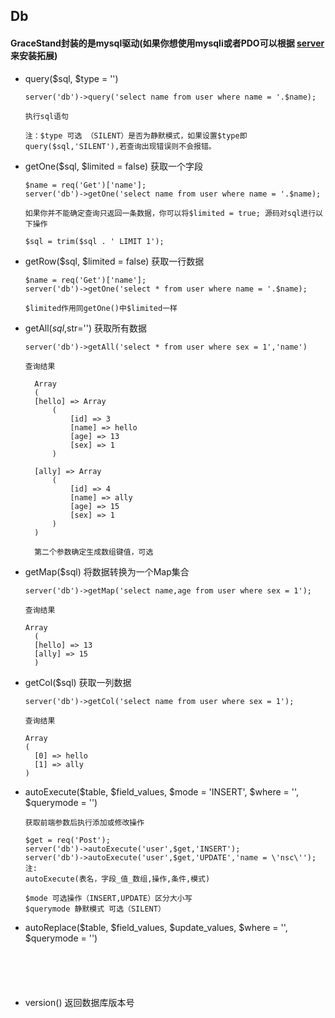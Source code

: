 ## Db
#### GraceStand封装的是mysql驱动(如果你想使用mysqli或者PDO可以根据 [server](http://note.youdao.com/) 来安装拓展) ####

+ query($sql, $type = '') 
  ```
  server('db')->query('select name from user where name = '.$name);
  
  执行sql语句
  
  注：$type 可选 （SILENT）是否为静默模式，如果设置$type即query($sql,'SILENT'),若查询出现错误则不会报错。
  
  ```
+ getOne($sql, $limited = false) 获取一个字段
  ```
  $name = req('Get')['name'];
  server('db')->getOne('select name from user where name = '.$name);
  
  如果你并不能确定查询只返回一条数据，你可以将$limited = true; 源码对sql进行以下操作
  
  $sql = trim($sql . ' LIMIT 1');
  
  ```
  
+ getRow($sql, $limited = false) 获取一行数据
    ```
    $name = req('Get')['name'];
    server('db')->getOne('select * from user where name = '.$name);
 
    $limited作用同getOne()中$limited一样
 
    ```
+ getAll($sql,$str='')  获取所有数据
  ```
  server('db')->getAll('select * from user where sex = 1','name')
  
  查询结果
  
    Array
    (
    [hello] => Array
        (
            [id] => 3
            [name] => hello
            [age] => 13
            [sex] => 1
        )

    [ally] => Array
        (
            [id] => 4
            [name] => ally
            [age] => 15
            [sex] => 1
        )
    )
    
    第二个参数确定生成数组键值，可选

  ```
  
+ getMap($sql)   将数据转换为一个Map集合
  ```
  server('db')->getMap('select name,age from user where sex = 1');
  
  查询结果
  
  Array
    (
    [hello] => 13
    [ally] => 15
    )
  
  ```
  
+ getCol($sql)   获取一列数据
  ```
  server('db')->getCol('select name from user where sex = 1');
  
  查询结果
  
  Array
  (
    [0] => hello
    [1] => ally
  )
  
  ```
  
+ autoExecute($table, $field_values, $mode = 'INSERT', $where = '', $querymode = '')
  ```
  获取前端参数后执行添加或修改操作
  
  $get = req('Post');
  server('db')->autoExecute('user',$get,'INSERT');
  server('db')->autoExecute('user',$get,'UPDATE','name = \'nsc\'');
  注:
  autoExecute(表名，字段_值_数组,操作,条件,模式)
  
  $mode 可选操作（INSERT,UPDATE）区分大小写
  $querymode 静默模式 可选（SILENT）
  
  ```
+ autoReplace($table, $field_values, $update_values, $where = '', $querymode = '')
  ```
  
  
  
  
  
  ```
  
+ version() 返回数据库版本号
